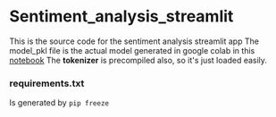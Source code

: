# Sentiment_analysis_streamlit

This is the source code for the sentiment analysis streamlit app
The model_pkl file is the actual model generated in google colab in this [notebook](https://colab.research.google.com/drive/1_HoHiPJKxgaVl6zQUHapDLnmuLo8qRyq?usp=sharing)
The **tokenizer** is precompiled also, so it's just loaded easily.

### requirements.txt
Is generated by `pip freeze`

